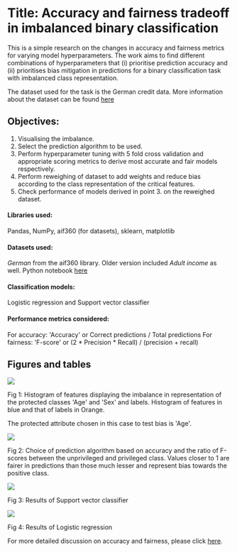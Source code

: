 # Title: Accuracy and fairness tradeoff in imbalanced binary classification
This is a simple research on the changes in accuracy and fairness metrics for varying model hyperparameters. The work aims to find different combinations of hyperparameters that (i) prioritise prediction accuracy and (ii) prioritises bias mitigation in predictions for a binary classification task with imbalanced class representation.

The dataset used for the task is the German credit data. More information about the dataset can be found [here](https://github.com/rud-ninja/ML_hyperparameter_tuning/blob/main/new/german.doc)

## Objectives:
1. Visualising the imbalance.
2. Select the prediction algorithm to be used.
3. Perform hyperparameter tuning with 5 fold cross validation and appropriate scoring metrics to derive most accurate and fair models respectively.
4. Perform reweighing of dataset to add weights and reduce bias according to the class representation of the critical features.
5. Check performance of models derived in point 3. on the reweighed dataset.


#### Libraries used:
Pandas, NumPy, aif360 (for datasets), sklearn, matplotlib

#### Datasets used:
*German* from the aif360 library.
Older version included *Adult income* as well. Python notebook [here](https://github.com/rud-ninja/ML_hyperparameter_tuning/blob/main/ML_hyperparameter_tuning/ml_hyperparameter_tuning_code.ipynb)

#### Classification models:
Logistic regression and Support vector classifier

#### Performance metrics considered:
For accuracy: 'Accuracy' or Correct predictions / Total predictions
For fairness: 'F-score' or (2 * Precision * Recall) / (precision + recall)



## Figures and tables

![](https://github.com/rud-ninja/ML_hyperparameter_tuning/blob/main/new/hist.png)


Fig 1: Histogram of features displaying the imbalance in representation of the protected classes 'Age' and 'Sex' and labels. Histogram of features in blue and that of labels in Orange.

The protected attribute chosen in this case to test bias is 'Age'.




![](https://github.com/rud-ninja/ML_hyperparameter_tuning/blob/main/new/plot.png)


Fig 2: Choice of prediction algorithm based on accuracy and the ratio of F-scores between the unprivileged and privileged class. Values closer to 1 are fairer in predictions than those much lesser and represent bias towards the positive class.




![](https://github.com/rud-ninja/ML_hyperparameter_tuning/blob/main/new/svc.jpg)


Fig 3: Results of Support vector classifier


![](https://github.com/rud-ninja/ML_hyperparameter_tuning/blob/main/new/logreg.jpg)


Fig 4: Results of Logistic regression



For more detailed discussion on accuracy and fairness, please click [here](https://github.com/rud-ninja/ML_hyperparameter_tuning/blob/main/ml_hyperparameter_tuning_report.pdf).

